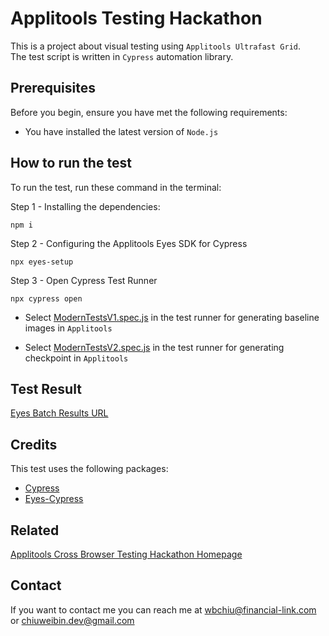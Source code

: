# Applitools Testing Hackathon

This is a project about visual testing using `Applitools Ultrafast Grid`.
<br>The test script is written in `Cypress` automation library.

## Prerequisites

Before you begin, ensure you have met the following requirements:

- You have installed the latest version of `Node.js`

## How to run the test

To run the test, run these command in the terminal:

Step 1 - Installing the dependencies:

```
npm i
```

Step 2 - Configuring the Applitools Eyes SDK for Cypress

```
npx eyes-setup
```

Step 3 - Open Cypress Test Runner

```
npx cypress open
```

- Select [ModernTestsV1.spec.js](https://github.com/ChiuWeiBin/Applitools-Testing-Hackathon/blob/master/cypress/integration/ModernTestsV1.spec.js) in the test runner for generating baseline images in `Applitools`

- Select [ModernTestsV2.spec.js](https://github.com/ChiuWeiBin/Applitools-Testing-Hackathon/blob/master/cypress/integration/ModernTestsV2.spec.js) in the test runner for generating checkpoint in `Applitools`

## Test Result

[Eyes Batch Results URL](https://eyes.applitools.com/app/test-results/00000251808435681711?accountId=3iKH871PoUG0uwPaUaWWNw~~&display=gallery&top=00000251808435681711%283%29)

## Credits

This test uses the following packages:

- [Cypress](https://www.npmjs.com/package/cypress)
- [Eyes-Cypress](https://www.npmjs.com/package/@applitools/eyes-cypress)

## Related

[Applitools Cross Browser Testing Hackathon Homepage](https://applitools.com/cross-browser-testing-hackathon-v20-1-instructions/?utm_campaign=Ultrafast-Cross-Browser-Testing-Hackathon)

## Contact

If you want to contact me you can reach me at <wbchiu@financial-link.com> or <chiuweibin.dev@gmail.com>
